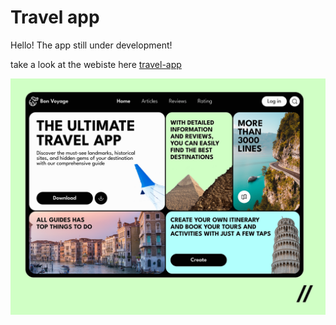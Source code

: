 # Travel app

Hello! The app still under development!

take a look at the webiste here
[travel-app](https://travel-app-six-flax.vercel.app/)

![ui](/public/ui.png)
